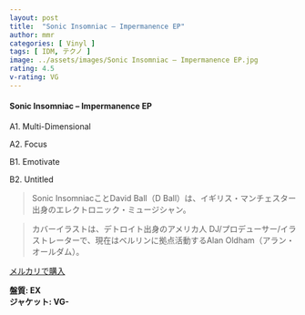 ```yaml
---
layout: post
title:  "Sonic Insomniac – Impermanence EP"
author: mmr
categories: [ Vinyl ]
tags: [ IDM, テクノ ]
image: ../assets/images/Sonic Insomniac – Impermanence EP.jpg
rating: 4.5
v-rating: VG
---
```


#### Sonic Insomniac – Impermanence EP

A1. Multi-Dimensional

A2. Focus

B1. Emotivate

B2. Untitled

> Sonic InsomniacことDavid Ball（D Ball）は、イギリス・マンチェスター出身のエレクトロニック・ミュージシャン。

> カバーイラストは、デトロイト出身のアメリカ人 DJ/プロデューサー/イラストレーターで、現在はベルリンに拠点活動するAlan Oldham（アラン・オールダム）。

[メルカリで購入](https://jp.mercari.com/item/m10467596131)

<div class="mt-4 mb-4 d-flex align-items-center">
<strong class="mr-1">盤質: EX</strong>
</div>
<div class="mt-4 mb-4 d-flex align-items-center">
<strong class="mr-1">ジャケット: VG-</strong>
</div>
